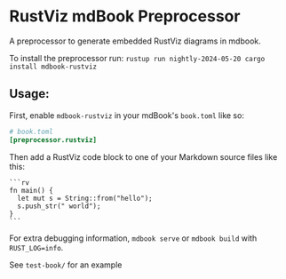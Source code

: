 # RustViz mdBook Preprocessor

A preprocessor to generate embedded RustViz diagrams in mdbook. 

To install the preprocessor run: `rustup run nightly-2024-05-20 cargo install mdbook-rustviz`

## Usage:
  First, enable `mdbook-rustviz` in your mdBook's `book.toml` like so:

  ```toml
  # book.toml
  [preprocessor.rustviz]
  ```

  Then add a RustViz code block to one of your Markdown source files like this:

    ```rv
    fn main() {
      let mut s = String::from("hello");
      s.push_str(" world");
    }
    ```

  For extra debugging information, `mdbook serve` or `mdbook build` with `RUST_LOG=info`.

See `test-book/` for an example